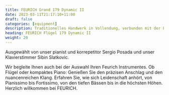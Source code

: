 ```yaml
---
title: FEURICH Grand 179 Dynamic II
date: 2023-03-11T21:17:10+11:00
draft: false
categories: [equipment]
description: Traditionelles Handwerk in Vollendung, verbunden mit der Liebe zum Klavier und einer Fülle an Innovationen, das sind die Pianos von FEURICH.
heading: FEURICH Flügel 179 Dynamic II
weight: 20
---
```


Ausgewählt von unser pianist und korrepetitor Sergio Posada und unser Klavierstimmer Sibin Slatkovic.

Wir begleite Ihnen auch bei der Auswahl Ihren Feurich Instrumentes.
Ob Flügel oder kompaktes Piano: Genießen Sie den präzisen Anschlag und den nuancenreichen Klang. Erfahren Sie, wie sich Leidenschaft anhört, von Pianissimo bis Fortissimo, von den tiefen Bässen bis in die höchsten Höhen.
Herzlich willkommen bei FEURICH.

